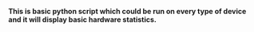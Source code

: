 **This is basic python script which could be run on every type of device and it will display basic hardware statistics.**
